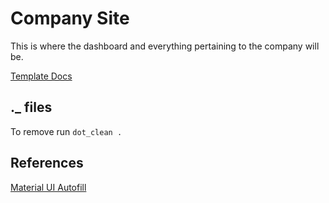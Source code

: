 # Company Site

This is where the dashboard and everything pertaining to the company will be.

[Template Docs](Black-Dashboard-Pro-React)

## ._ files

To remove run `dot_clean .`

## References

[Material UI Autofill](https://material-ui.com/demos/autocomplete/)